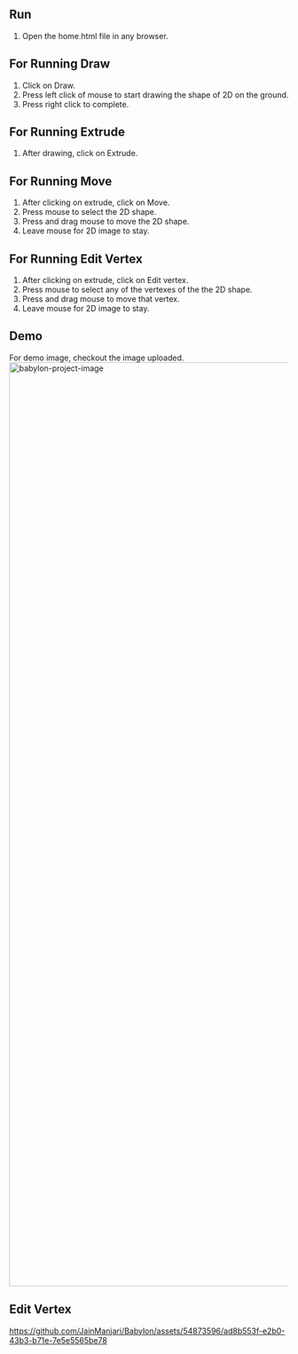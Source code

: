## Run 

1. Open the home.html file in any browser.

## For Running Draw
1. Click on Draw.
2. Press left click of mouse to start drawing the shape of 2D on the ground.
3. Press right click to complete.


## For Running Extrude
1. After drawing, click on Extrude.


## For Running Move
1. After clicking on extrude, click on Move.
2. Press mouse to select the 2D shape.
3. Press and drag mouse to move the 2D shape.
4. Leave mouse for 2D image to stay.


## For Running Edit Vertex
1. After clicking on extrude, click on Edit vertex.
2. Press mouse to select any of the vertexes of the the 2D shape.
3. Press and drag mouse to move that vertex.
4. Leave mouse for 2D image to stay.


## Demo
For demo image, checkout the image uploaded.
<img width="1666" alt="babylon-project-image" src="https://github.com/JainManjari/Babylon/assets/54873596/a9cba89a-885e-4518-a0cd-75fff830ff27">


## Edit Vertex

https://github.com/JainManjari/Babylon/assets/54873596/ad8b553f-e2b0-43b3-b71e-7e5e5565be78


